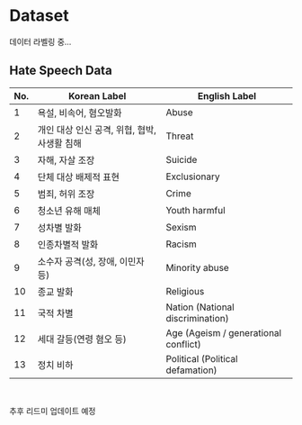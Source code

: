 # Dataset
데이터 라벨링 중...

## Hate Speech Data
| No. | Korean Label | English Label |
|-----|--------------|----------------|
| 1   | 욕설, 비속어, 혐오발화 | Abuse |
| 2   | 개인 대상 인신 공격, 위협, 협박, 사생활 침해 | Threat |
| 3   | 자해, 자살 조장 | Suicide |
| 4   | 단체 대상 배제적 표현 | Exclusionary |
| 5   | 범죄, 허위 조장 | Crime |
| 6   | 청소년 유해 매체 | Youth harmful |
| 7   | 성차별 발화 | Sexism |
| 8   | 인종차별적 발화 | Racism |
| 9   | 소수자 공격(성, 장애, 이민자 등) | Minority abuse |
| 10  | 종교 발화 | Religious |
| 11  | 국적 차별 | Nation (National discrimination) |
| 12  | 세대 갈등(연령 혐오 등) | Age (Ageism / generational conflict) |
| 13  | 정치 비하 | Political (Political defamation) |


<br>

추후 리드미 업데이트 예정
